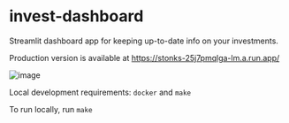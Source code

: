 # invest-dashboard
Streamlit dashboard app for keeping up-to-date info on your investments.

Production version is available at https://stonks-25j7pmqlga-lm.a.run.app/

![image](https://user-images.githubusercontent.com/8125268/160120756-43626bd4-0768-4aef-b04e-c7a761940221.png)

Local development requirements: `docker` and `make`

To run locally, run `make`

